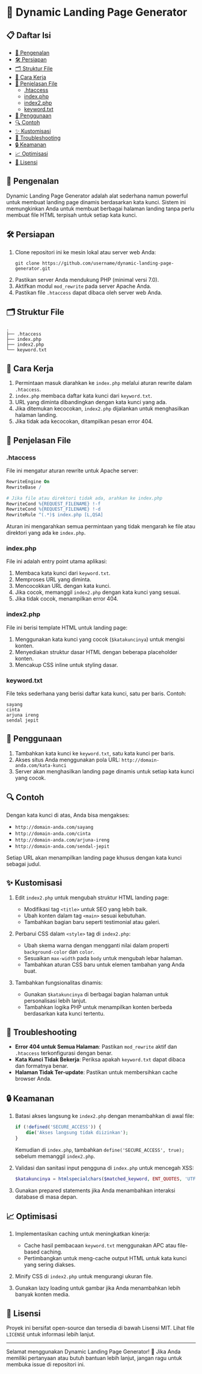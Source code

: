 # 🚀 Dynamic Landing Page Generator

## 📋 Daftar Isi
- [🌟 Pengenalan](#-pengenalan)
- [🛠️ Persiapan](#️-persiapan)
- [🗂️ Struktur File](#️-struktur-file)
- [🔧 Cara Kerja](#-cara-kerja)
- [📁 Penjelasan File](#-penjelasan-file)
  - [.htaccess](#htaccess)
  - [index.php](#indexphp)
  - [index2.php](#index2php)
  - [keyword.txt](#keywordtxt)
- [🚀 Penggunaan](#-penggunaan)
- [🔍 Contoh](#-contoh)
- [✨ Kustomisasi](#-kustomisasi)
- [🐞 Troubleshooting](#-troubleshooting)
- [🔒 Keamanan](#-keamanan)
- [📈 Optimisasi](#-optimisasi)
- [📝 Lisensi](#-lisensi)

## 🌟 Pengenalan

Dynamic Landing Page Generator adalah alat sederhana namun powerful untuk membuat landing page dinamis berdasarkan kata kunci. Sistem ini memungkinkan Anda untuk membuat berbagai halaman landing tanpa perlu membuat file HTML terpisah untuk setiap kata kunci.

## 🛠️ Persiapan

1. Clone repositori ini ke mesin lokal atau server web Anda:
   ```
   git clone https://github.com/username/dynamic-landing-page-generator.git
   ```
2. Pastikan server Anda mendukung PHP (minimal versi 7.0).
3. Aktifkan modul `mod_rewrite` pada server Apache Anda.
4. Pastikan file `.htaccess` dapat dibaca oleh server web Anda.

## 🗂️ Struktur File

```
.
├── .htaccess
├── index.php
├── index2.php
└── keyword.txt
```

## 🔧 Cara Kerja

1. Permintaan masuk diarahkan ke `index.php` melalui aturan rewrite dalam `.htaccess`.
2. `index.php` membaca daftar kata kunci dari `keyword.txt`.
3. URL yang diminta dibandingkan dengan kata kunci yang ada.
4. Jika ditemukan kecocokan, `index2.php` dijalankan untuk menghasilkan halaman landing.
5. Jika tidak ada kecocokan, ditampilkan pesan error 404.

## 📁 Penjelasan File

### .htaccess

File ini mengatur aturan rewrite untuk Apache server:

```apache
RewriteEngine On
RewriteBase /

# Jika file atau direktori tidak ada, arahkan ke index.php
RewriteCond %{REQUEST_FILENAME} !-f
RewriteCond %{REQUEST_FILENAME} !-d
RewriteRule ^(.*)$ index.php [L,QSA]
```

Aturan ini mengarahkan semua permintaan yang tidak mengarah ke file atau direktori yang ada ke `index.php`.

### index.php

File ini adalah entry point utama aplikasi:

1. Membaca kata kunci dari `keyword.txt`.
2. Memproses URL yang diminta.
3. Mencocokkan URL dengan kata kunci.
4. Jika cocok, memanggil `index2.php` dengan kata kunci yang sesuai.
5. Jika tidak cocok, menampilkan error 404.

### index2.php

File ini berisi template HTML untuk landing page:

1. Menggunakan kata kunci yang cocok (`$katakuncinya`) untuk mengisi konten.
2. Menyediakan struktur dasar HTML dengan beberapa placeholder konten.
3. Mencakup CSS inline untuk styling dasar.

### keyword.txt

File teks sederhana yang berisi daftar kata kunci, satu per baris. Contoh:

```
sayang
cinta
arjuna ireng
sendal jepit
```

## 🚀 Penggunaan

1. Tambahkan kata kunci ke `keyword.txt`, satu kata kunci per baris.
2. Akses situs Anda menggunakan pola URL: `http://domain-anda.com/kata-kunci`
3. Server akan menghasilkan landing page dinamis untuk setiap kata kunci yang cocok.

## 🔍 Contoh

Dengan kata kunci di atas, Anda bisa mengakses:

- `http://domain-anda.com/sayang`
- `http://domain-anda.com/cinta`
- `http://domain-anda.com/arjuna-ireng`
- `http://domain-anda.com/sendal-jepit`

Setiap URL akan menampilkan landing page khusus dengan kata kunci sebagai judul.

## ✨ Kustomisasi

1. Edit `index2.php` untuk mengubah struktur HTML landing page:
   - Modifikasi tag `<title>` untuk SEO yang lebih baik.
   - Ubah konten dalam tag `<main>` sesuai kebutuhan.
   - Tambahkan bagian baru seperti testimonial atau galeri.

2. Perbarui CSS dalam `<style>` tag di `index2.php`:
   - Ubah skema warna dengan mengganti nilai dalam properti `background-color` dan `color`.
   - Sesuaikan `max-width` pada `body` untuk mengubah lebar halaman.
   - Tambahkan aturan CSS baru untuk elemen tambahan yang Anda buat.

3. Tambahkan fungsionalitas dinamis:
   - Gunakan `$katakuncinya` di berbagai bagian halaman untuk personalisasi lebih lanjut.
   - Tambahkan logika PHP untuk menampilkan konten berbeda berdasarkan kata kunci tertentu.

## 🐞 Troubleshooting

- **Error 404 untuk Semua Halaman**: Pastikan `mod_rewrite` aktif dan `.htaccess` terkonfigurasi dengan benar.
- **Kata Kunci Tidak Bekerja**: Periksa apakah `keyword.txt` dapat dibaca dan formatnya benar.
- **Halaman Tidak Ter-update**: Pastikan untuk membersihkan cache browser Anda.

## 🔒 Keamanan

1. Batasi akses langsung ke `index2.php` dengan menambahkan di awal file:
   ```php
   if (!defined('SECURE_ACCESS')) {
       die('Akses langsung tidak diizinkan');
   }
   ```
   Kemudian di `index.php`, tambahkan `define('SECURE_ACCESS', true);` sebelum memanggil `index2.php`.

2. Validasi dan sanitasi input pengguna di `index.php` untuk mencegah XSS:
   ```php
   $katakuncinya = htmlspecialchars($matched_keyword, ENT_QUOTES, 'UTF-8');
   ```

3. Gunakan prepared statements jika Anda menambahkan interaksi database di masa depan.

## 📈 Optimisasi

1. Implementasikan caching untuk meningkatkan kinerja:
   - Cache hasil pembacaan `keyword.txt` menggunakan APC atau file-based caching.
   - Pertimbangkan untuk meng-cache output HTML untuk kata kunci yang sering diakses.

2. Minify CSS di `index2.php` untuk mengurangi ukuran file.

3. Gunakan lazy loading untuk gambar jika Anda menambahkan lebih banyak konten media.

## 📝 Lisensi

Proyek ini bersifat open-source dan tersedia di bawah Lisensi MIT. Lihat file `LICENSE` untuk informasi lebih lanjut.

---

Selamat menggunakan Dynamic Landing Page Generator! 🎉 Jika Anda memiliki pertanyaan atau butuh bantuan lebih lanjut, jangan ragu untuk membuka issue di repositori ini.
